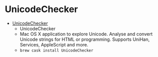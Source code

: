 # UnicodeChecker
- [UnicodeChecker](https://earthlingsoft.net/UnicodeChecker/)
  -  UnicodeChecker
  - Mac OS X application to explore Unicode. Analyse and convert Unicode strings for HTML or programming. Supports UniHan, Services, AppleScript and more.
  - `brew cask install UnicodeChecker`
